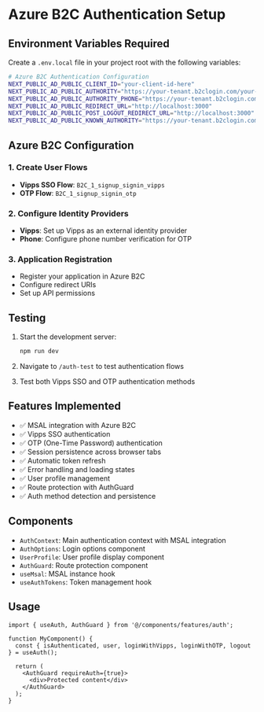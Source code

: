 # Azure B2C Authentication Setup

## Environment Variables Required

Create a `.env.local` file in your project root with the following variables:

```bash
# Azure B2C Authentication Configuration
NEXT_PUBLIC_AD_PUBLIC_CLIENT_ID="your-client-id-here"
NEXT_PUBLIC_AD_PUBLIC_AUTHORITY="https://your-tenant.b2clogin.com/your-tenant.onmicrosoft.com/B2C_1_signup_signin_vipps"
NEXT_PUBLIC_AD_PUBLIC_AUTHORITY_PHONE="https://your-tenant.b2clogin.com/your-tenant.onmicrosoft.com/B2C_1_signup_signin_otp"
NEXT_PUBLIC_AD_PUBLIC_REDIRECT_URL="http://localhost:3000"
NEXT_PUBLIC_AD_PUBLIC_POST_LOGOUT_REDIRECT_URL="http://localhost:3000"
NEXT_PUBLIC_AD_PUBLIC_KNOWN_AUTHORITY="https://your-tenant.b2clogin.com"
```

## Azure B2C Configuration

### 1. Create User Flows
- **Vipps SSO Flow**: `B2C_1_signup_signin_vipps`
- **OTP Flow**: `B2C_1_signup_signin_otp`

### 2. Configure Identity Providers
- **Vipps**: Set up Vipps as an external identity provider
- **Phone**: Configure phone number verification for OTP

### 3. Application Registration
- Register your application in Azure B2C
- Configure redirect URIs
- Set up API permissions

## Testing

1. Start the development server:
   ```bash
   npm run dev
   ```

2. Navigate to `/auth-test` to test authentication flows

3. Test both Vipps SSO and OTP authentication methods

## Features Implemented

- ✅ MSAL integration with Azure B2C
- ✅ Vipps SSO authentication
- ✅ OTP (One-Time Password) authentication
- ✅ Session persistence across browser tabs
- ✅ Automatic token refresh
- ✅ Error handling and loading states
- ✅ User profile management
- ✅ Route protection with AuthGuard
- ✅ Auth method detection and persistence

## Components

- `AuthContext`: Main authentication context with MSAL integration
- `AuthOptions`: Login options component
- `UserProfile`: User profile display component
- `AuthGuard`: Route protection component
- `useMsal`: MSAL instance hook
- `useAuthTokens`: Token management hook

## Usage

```tsx
import { useAuth, AuthGuard } from '@/components/features/auth';

function MyComponent() {
  const { isAuthenticated, user, loginWithVipps, loginWithOTP, logout } = useAuth();
  
  return (
    <AuthGuard requireAuth={true}>
      <div>Protected content</div>
    </AuthGuard>
  );
}
```
